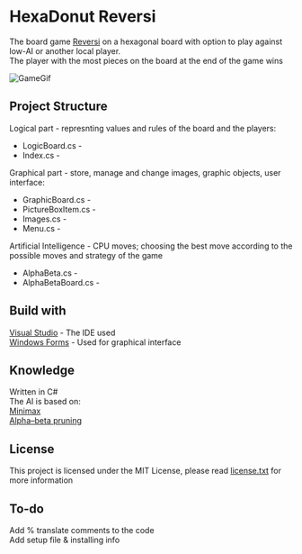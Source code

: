 # HexaDonut Reversi 
The board game [Reversi](https://en.wikipedia.org/wiki/Reversi) on a hexagonal board with option to play against low-AI or another local player.  
The player with the most pieces on the board at the end of the game wins    
  
![GameGif](https://i.imgur.com/id7I1OD.gif)       
  
## Project Structure  
Logical part - represnting values and rules of the board and the players:  
  * LogicBoard.cs -   
  * Index.cs -  
  
Graphical part - store, manage and change images, graphic objects, user interface:
  * GraphicBoard.cs - 
  * PictureBoxItem.cs -  
  * Images.cs -  
  * Menu.cs -  
  
Artificial Intelligence - CPU moves; choosing the best move according to the possible moves and strategy of the game  
  * AlphaBeta.cs -  
  * AlphaBetaBoard.cs -  

## Build with  
[Visual Studio](https://en.wikipedia.org/wiki/Microsoft_Visual_Studio) - The IDE used  
[Windows Forms](https://en.wikipedia.org/wiki/Windows_Forms) - Used for graphical interface
  
## Knowledge 
Written in C#  
The AI is based on:  
[Minimax](https://en.wikipedia.org/wiki/Minimax)  
[Alpha–beta pruning](https://en.wikipedia.org/wiki/Alpha%E2%80%93beta_pruning)  
  
## License 
This project is licensed under the MIT License, please read [license.txt](https://github.com/x5queal/HexaDonut-Reversi/blob/master/license.txt) for more information  

## To-do  
Add % translate comments to the code  
Add setup file & installing info  
